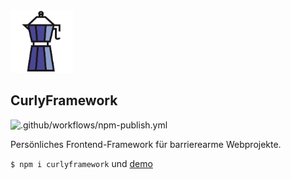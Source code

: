 <img src="https://raw.githubusercontent.com/jenswittmann/CurlyFramework/main/favicon.svg" width="100">

## CurlyFramework

![.github/workflows/npm-publish.yml](https://github.com/jenswittmann/CurlyFramework/workflows/.github/workflows/npm-publish.yml/badge.svg)

Persönliches Frontend-Framework für barrierearme Webprojekte.

`$ npm i curlyframework` und [demo](https://jenswittmann.github.io/CurlyFramework/)
